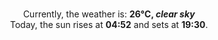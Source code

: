 <p  align="center"><br/>Currently, the weather is: <b> 26°C, <i>clear sky</i></b></br>Today, the sun rises at <b>04:52</b> and sets at <b>19:30</b>.</p>